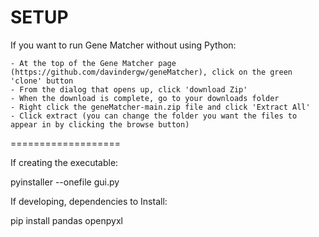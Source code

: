 # SETUP

If you want to run Gene Matcher without using Python:

    - At the top of the Gene Matcher page (https://github.com/davindergw/geneMatcher), click on the green 'clone' button
    - From the dialog that opens up, click 'download Zip'
    - When the download is complete, go to your downloads folder
    - Right click the geneMatcher-main.zip file and click 'Extract All'
    - Click extract (you can change the folder you want the files to appear in by clicking the browse button)

===================

If creating the executable:

pyinstaller --onefile gui.py



If developing, dependencies to Install:

pip install pandas openpyxl
